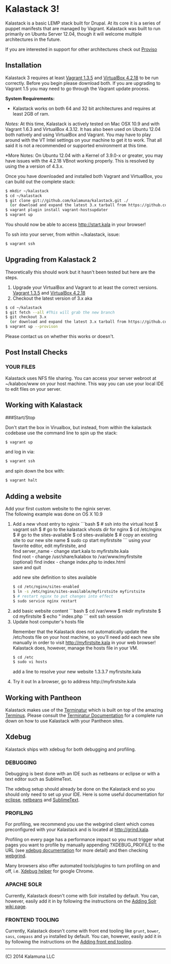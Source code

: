 Kalastack 3!
=========================

Kalastack is a basic LEMP stack built for Drupal. At its core it is a series of puppet manifests that
are managed by Vagrant. Kalastack was built to run primarily on Ubuntu Server 12.04, though it will welcome multiple architectures in the future.

If you are interested in support for other architectures check out [Proviso](https://github.com/proviso/proviso)

## Installation

Kalastack 3 requires at least [Vagrant 1.3.5](http://downloads.vagrantup.com/tags/v1.3.5) and [VirtualBox 4.2.18](http://download.virtualbox.org/virtualbox/4.2.18/) to be run correctly. Before you begin please download both. If you are upgrading to Vagrant 1.5 you may need to go through the Vagrant update process.

**System Requirements:**
- Kalastack works on both 64 and 32 bit architectures and requires at least 2GB of ram.

*Notes:* At this time, Kalastack is actively tested on Mac OSX 10.9 and with Vagrant 1.6.3 and VirtualBox 4.3.12. It has also been used on Ubuntu 12.04 both natively and using VirtualBox and Vagrant. You may have to play around with the VT Intel settings on your machine to get it to work. That all said it is not a recommended or supported environment at this time.

*More Notes: On Ubuntu 12.04 with a Kernel of 3.9.0-x or greater, you may have issues with the 4.2.18 VBnot working properly.  This is resolved by using the a version of 4.3.x.

Once you have downloaded and installed both Vagrant and VirtualBox,
you can build out the complete stack:

```bash
$ mkdir ~/kalastack
$ cd ~/kalastack
$ git clone git://github.com/kalamuna/kalastack.git ./
  (or download and expand the latest 3.x tarball from https://github.com/kalamuna/kalastack/tags)
$ vagrant plugin install vagrant-hostsupdater
$ vagrant up
```

You should now be able to access http://start.kala in your browser!

To ssh into your server, from within ~/kalastack, issue:
```bash
$ vagrant ssh
```

## Upgrading from Kalastack 2

Theoretically this should work but it hasn't been tested but here are the steps.

1. Upgrade your VirtualBox and Vagrant to at least the correct versions.   [Vagrant 1.3.5](http://downloads.vagrantup.com/tags/v1.3.5) and [VirtualBox 4.2.18](http://download.virtualbox.org/virtualbox/4.2.18/)
2. Checkout the latest version of 3.x aka

```bash
$ cd ~/kalastack
$ git fetch --all #This will grab the new branch
$ git checkout 3.x
  (or download and expand the latest 3.x tarball from https://github.com/kalamuna/kalastack/tags)
$ vagrant up --provison
```

Please contact us on whether this works or doesn't.

## Post Install Checks

### YOUR FILES

Kalastack uses NFS file sharing. You can access your server webroot at ~/kalabox/www on your host
machine. This way you can use your local IDE to edit files on your server.

## Working with Kalastack

###Start/Stop

Don't start the box in Virualbox, but instead, from within the kalastack codebase use the command line to spin up the stack:
```bash
$ vagrant up
```
and log in via:
```bash
$ vagrant ssh
```
and spin down the box with:
```bash
$ vagrant halt
```

## Adding a website

Add your first custom website to the nginix server.  
The following example was done on OS X 10.9
<ol>

<li> Add a new vhost entry to nginix
```bash
$ # ssh into the virtual host
$ vagrant ssh
$ # go to the kalastack vhosts dir for nginx
$ cd /etc/nginx
$ # go to the sites-available
$ cd sites-available
$ # copy an existing site to our new site name
$ sudo cp start myfirstsite
```
using your favorite editor, edit myfirstsite, and 
<br>find server_name - change start.kala to myfirstsite.kala
<br>find root - change /usr/share/kalabox to /var/www/myfirstsite
<br>(optional) find index - change index.php to index.html 
<br>save and quit

add new site definition to sites available
```bash
$ cd /etc/nginx/sites-enabled
$ ln -s /etc/nginx/sites-available/myfirstsite myfirstsite
$ # restart nginx to put changes into effect
$ sudo service nginx restart
```
 
<li> add basic website content
```bash
$ cd /var/www
$ mkdir myfirstsite
$ cd myfirstsite
$ echo "<?php echo 'this is myfirstsite'"; > index.php 
``` 
exit ssh session

<li> Update host computer's hosts file

Remember that the Kalastack does not automatically update the /etc/hosts file on
your host machine, so you'll need add each new site manually in order
to visit http://myfirstsite.kala in your web browser! 
<br>Kalastack does, however, manage the hosts file in your VM.
```bash
$ cd /etc
$ sudo vi hosts
```
add a line to resolve your new website
1.3.3.7 myfirstsite.kala

<li> Try it out
In a browser, go to address http://myfirstsite.kala

</ol>

## Working with Pantheon

Kalastack makes use of the [Terminatur](https://github.com/kalamuna/terminatur) which is built on top of the amazing [Terminus](https://github.com/pantheon-systems/terminus). Please
consult the [Terminatur Documentation](https://github.com/kalamuna/terminatur) for a complete run down on how to use Kalastack with your Pantheon sites.


## Xdebug

Kalastack ships with xdebug for both debugging and profiling.

### DEBUGGING

Debugging is best done with an IDE such as netbeans or eclipse or with a text editor such as SublimeText.

The xdebug setup should already be done on the Kalastack end so you should
only need to set up your IDE. Here is some useful documentation for [eclipse](
http://brianfisher.name/content/drupal-development-environment-os-x-mamp-pro-eclipse-xdebug-and-drush), [netbeans](http://wiki.netbeans.org/HowToConfigureXDebug) and
[SublimeText](https://github.com/martomo/SublimeTextXdebug).

### PROFILING

For profiling, we recommend you use the webgrind client which comes preconfigured
with your Kalastack and is located at http://grind.kala.

Profiling on every page has a performance impact so you must trigger what pages
you want to profile by manually appending ?XDEBUG_PROFILE to
the URL (see [xdebug documentation](http://xdebug.org/docs/profiler) for more detail) and then
checking [webgrind](http://grind.kala).

Many browsers also offer automated tools/plugins to turn profiling on and off, i.e. [Xdebug helper](https://chrome.google.com/webstore/detail/xdebug-helper/eadndfjplgieldjbigjakmdgkmoaaaoc) for google Chrome.

### APACHE SOLR

Currently, Kalastack doesn't come with Solr installed by default. You can, however,
easily add it in by following the instructions on the [Adding Solr wiki page](https://github.com/kalamuna/kalastack/wiki/Adding-Solr-to-Kalastack).

### FRONTEND TOOLING

Currently, Kalastack doesn't come with front end tooling like `grunt`, `bower`, `sass`, `compass` and `yo` installed by default.
You can, however, easily add it in by following the instructions on the [Adding front end tooling](https://github.com/kalamuna/kalastack/wiki/Adding-front-end-tooling).


-------------------------------------------------------------------------------------
(C) 2014 Kalamuna LLC
